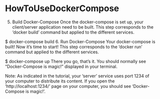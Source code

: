 # HowToUseDockerCompose
5. Build Docker-Compose
Once the docker-compose is set up, your client/server application need to be built. This step corresponds to the ‘docker build’ command but applied to the different services.

$ docker-compose build
6. Run Docker-Compose
Your docker-compose is built! Now it’s time to start! This step corresponds to the ‘docker run’ command but applied to the different services.

$ docker-compose up
There you go, that’s it. You should normally see “Docker-Compose is magic!” displayed in your terminal.

Note: As indicated in the tutorial, your ‘server’ service uses port 1234 of your computer to distribute its content. If you open the ‘http://localhost:1234/’ page on your computer, you should see ‘Docker-Compose is magic!’.
